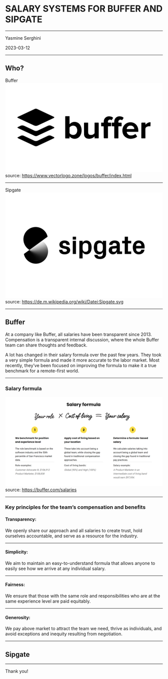 # SALARY SYSTEMS FOR BUFFER AND SIPGATE

---

Yasmine Serghini

2023-03-12

---

## Who?

Buffer ![LOGO B](Buffer-Logo.png)
source: https://www.vectorlogo.zone/logos/buffer/index.html

---

Sipgate ![LOGO S](Sipgate-Logo.wine.png)
source: https://de.m.wikipedia.org/wiki/Datei:Sipgate.svg

---

## Buffer

At a company like Buffer, all salaries have been transparent since 2013. Compensation is a transparent internal discussion, where the whole Buffer team can share thoughts and feedback.

A lot has changed in their salary formula over the past few years. They took a very simple formula and made it more accurate to the labor market. Most recently, they’ve been focused on improving the formula to make it a true benchmark for a remote-first world.

---

### Salary formula

![Buffer formula](Salary%20formula.png)
source: https://buffer.com/salaries

---

### Key principles for the team’s compensation and benefits

#### Transparency:

We openly share our approach and all salaries to create trust, hold ourselves accountable, and serve as a resource for the industry.

---

#### Simplicity:

We aim to maintain an easy-to-understand formula that allows anyone to easily see how we arrive at any individual salary.

---

#### Fairness:

We ensure that those with the same role and responsibilities who are at the same experience level are paid equitably.

---

#### Generosity:

We pay above market to attract the team we need, thrive as individuals, and avoid exceptions and inequity resulting from negotiation.

---

## Sipgate

---

Thank you!
